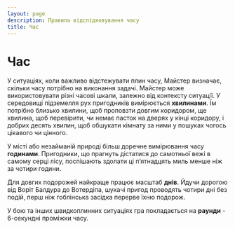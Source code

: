 ```yaml
---
layout: page
description: Правила відслідковування часу
title: Час
---
```


# Час
У ситуаціях, коли важливо відстежувати плин часу, Майстер визначає, скільки часу потрібно на виконання задачі. Майстер може використовувати різні часові шкали, залежно від контексту ситуації. У середовищі підземелля рух пригодників вимірюється **хвилинами**. Їм потрібно близько хвилини, щоб проповзти довгим коридором, ще хвилина, щоб перевірити, чи немає пасток на дверях у кінці коридору, і добрих десять хвилин, щоб обшукати кімнату за ними у пошуках чогось цікавого чи цінного.

У місті або незайманій природі більш доречне вимірювання часу **годинами**. Пригодники, що прагнуть дістатися до самотньої вежі в самому серці лісу, поспішають здолати ці п’ятнадцять миль менше ніж за чотири години.

Для довгих подорожей найкраще працює масштаб **днів**. Йдучи дорогою від Воріт Балдура до Вотердіпа, шукачі пригод проводять чотири дні без подій, перш ніж гоблінська засідка перерве їхню подорож.

У бою та інших швидкоплинних ситуаціях гра покладається на **раунди** - 6-секундні проміжки часу.

